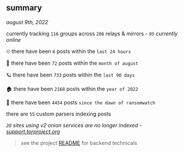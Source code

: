 
## summary
_august 9th, 2022_

currently tracking `116` groups across `206` relays & mirrors - _`95` currently online_

⏲ there have been `6` posts within the `last 24 hours`

🦈 there have been `72` posts within the `month of august`

🪐 there have been `733` posts within the `last 90 days`

🏚 there have been `2168` posts within the `year of 2022`

🦕 there have been `4454` posts `since the dawn of ransomwatch`

there are `55` custom parsers indexing posts

_`20` sites using v2 onion services are no longer indexed - [support.torproject.org](https://support.torproject.org/onionservices/v2-deprecation/)_

> see the project [README](https://github.com/joshhighet/ransomwatch#ransomwatch--) for backend technicals
